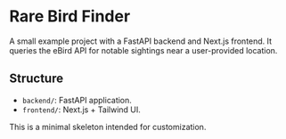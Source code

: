 # Rare Bird Finder

A small example project with a FastAPI backend and Next.js frontend. It queries
the eBird API for notable sightings near a user-provided location.

## Structure

- `backend/`: FastAPI application.
- `frontend/`: Next.js + Tailwind UI.

This is a minimal skeleton intended for customization.

